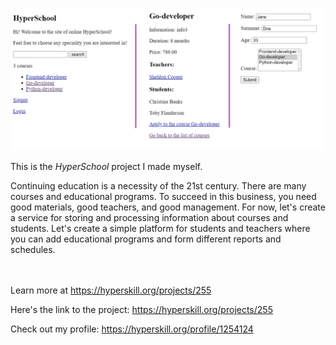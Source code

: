 ![demo](/python/0255%20-%20HyperSchool/demo.jpg)

This is the *HyperSchool* project I made myself.


<p>Continuing education is a necessity of the 21st century. There are many courses and educational programs. To succeed in this business, you need good materials, good teachers, and good management. For now, let's create a service for storing and processing information about courses and students. Let's create a simple platform for students and teachers where you can add educational programs and form different reports and schedules.</p><br/><br/>Learn more at <a href="https://hyperskill.org/projects/255?utm_source=ide&utm_medium=ide&utm_campaign=ide&utm_content=project-card">https://hyperskill.org/projects/255</a>

Here's the link to the project: https://hyperskill.org/projects/255

Check out my profile: https://hyperskill.org/profile/1254124
